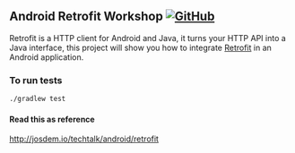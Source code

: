 Android Retrofit Workshop
[![GitHub](https://github.com/josdem/android-retrofit-workshop/actions/workflows/main.yml/badge.svg)](https://github.com/josdem/android-retrofit-workshop/actions)
----------------------------------------------

Retrofit is a HTTP client for Android and Java, it turns your HTTP API into a Java interface, this project will show you how to integrate [Retrofit](http://square.github.io/retrofit/) in an Android application.

### To run tests
```bash
./gradlew test
```

#### Read this as reference

http://josdem.io/techtalk/android/retrofit